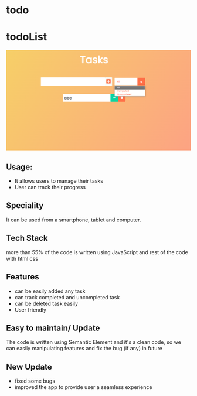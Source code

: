 # todo
 <h1>todoList</h1>
    <img src="https://github.com/sgrprmnk/todo/blob/main/todo.png" />
    <h2>Usage:</h2>
    <ul>
      <li>It allows users to manage their tasks</li>
      <li>User can track their progress</li>
    </ul>
    <h2>Speciality</h2>
    <p>It can be used from a smartphone, tablet and computer.</p>
    <h2>Tech Stack</h2>
    <p>
      more than 55% of the code is written using JavaScript and rest of the code
      with html css
    </p>
    <h2>Features</h2>
    <ul>
      <li>can be easily added any task</li>
      <li>can track completed and uncompleted task</li>
      <li> can be deleted task easily</li>
      <li>User friendly</li>
    </ul>
    <h2>Easy to maintain/ Update</h2>
    <p>
      The code is written using Semantic Element and it's a clean code, so we
      can easily manipulating features and fix the bug (if any) in future
    </p>
    <h2>New Update</h2>
    <ul>
      <li>fixed some bugs</li>
      <li>improved the app to provide user a seamless experience</li>
    </ul>
